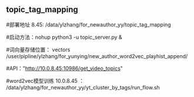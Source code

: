 ## topic_tag_mapping

#部署地址
8.45:
/data/ylzhang/for_newauthor_yy/topic_tag_mapping

#启动方法：nohup python3 -u topic_server.py &

#词向量存储位置： vectors
/user/pipline/ylzhang/for_yunying/new_author_word2vec_playhist_append/

#API："http://10.0.8.45:10986/get_video_topics"

#word2vec模型训练
10.0.8.45 ： /data/ylzhang/for_newauthor_yy/yt_cluster_by_tags/run_flow.sh


